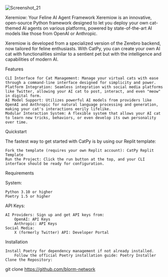 ![Screenshot_21](https://github.com/user-attachments/assets/e947457a-7b81-492c-8c2f-b052bf12886a)

Xeremiow: Your Feline AI Agent Framework
Xeremiow is an innovative, open-source Python framework designed to let you deploy your own cat-themed AI agents on various platforms, powered by state-of-the-art AI models like those from OpenAI or Anthropic.

Xeremiow is developed from a specialized version of the Zerebro backend, now tailored for feline enthusiasts. With CatPy, you can create your own AI cat with functionalities similar to a sentient pet but with the intelligence and capabilities of modern AI.

Features

    CLI Interface for Cat Management: Manage your virtual cats with ease through a command-line interface designed for simplicity and power.
    Platform Integration: Seamless integration with social media platforms like Twitter, allowing your AI cat to post, interact, and even "meow" in digital form.
    AI Model Support: Utilizes powerful AI models from providers like OpenAI and Anthropic for natural language processing and generation, making your cat's interactions eerily lifelike.
    Modular Interaction System: A flexible system that allows your AI cat to learn new tricks, behaviors, or even develop its own personality over time.


Quickstart

The fastest way to get started with CatPy is by using our Replit template:

    Fork the template (requires your own Replit account): CatPy Replit Template
    Run the Project: Click the run button at the top, and your CLI interface should be ready for configuration.


Requirements

System:

    Python 3.10 or higher
    Poetry 1.5 or higher


API Keys:

    AI Providers: Sign up and get API keys from:
        OpenAI: API Keys
        Anthropic: API Keys
    Social Media: 
        X (formerly Twitter) API: Developer Portal


Installation

    Install Poetry for dependency management if not already installed.
        Follow the official Poetry installation guide: Poetry Installer
    Clone the Repository:

git clone https://github.com/blorm-network
